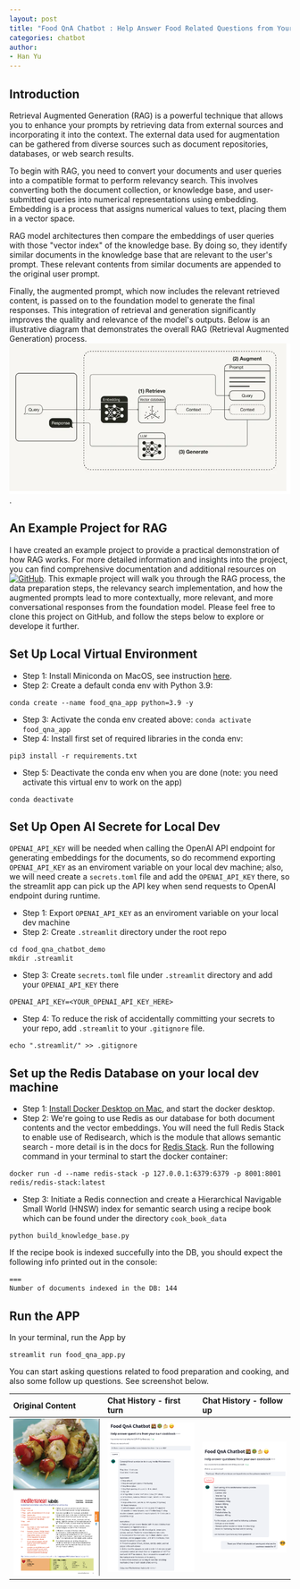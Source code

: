 ```yaml
---
layout: post
title: "Food QnA Chatbot : Help Answer Food Related Questions from Your Own Cookbook"
categories: chatbot
author: 
- Han Yu
---
```

## Introduction 
Retrieval Augmented Generation (RAG) is a powerful technique that allows you to enhance your prompts by retrieving data from external sources and incorporating it into the context. The external data used for augmentation can be gathered from diverse sources such as document repositories, databases, or web search results.

To begin with RAG, you need to convert your documents and user queries into a compatible format to perform relevancy search. This involves converting both the document collection, or knowledge base, and user-submitted queries into numerical representations using embedding. Embedding is a process that assigns numerical values to text, placing them in a vector space.

RAG model architectures then compare the embeddings of user queries with those "vector index" of the knowledge base. By doing so, they identify similar documents in the knowledge base that are relevant to the user's prompt. These relevant contents from similar documents are appended to the original user prompt.

Finally, the augmented prompt, which now includes the relevant retrieved content, is passed on to the foundation model to generate the final responses. This integration of retrieval and generation significantly improves the quality and relevance of the model's outputs. Below is an illustrative diagram that demonstrates the overall RAG (Retrieval Augmented Generation) process. ![Retrieval Augmented Generation](/assets/picture/2023_07_31_food_qna_on_server_llm/RAG.png). 

## An Example Project for RAG
I have created an example project to provide a practical demonstration of how RAG works. For more detailed information and insights into the project, you can find comprehensive documentation and additional resources on [![GitHub](https://img.shields.io/badge/github-%23121011.svg?style=for-the-badge&logo=github&logoColor=white)](https://github.com/bearbearyu1223/food_qna_powered_by_llm). This exmaple project will walk you through the RAG process, the data preparation steps, the relevancy search implementation, and how the augmented prompts lead to more contextually, more relevant, and more conversational responses from the foundation model. Please feel free to clone this project on GitHub, and follow the steps below to explore or develope it further. 

## Set Up Local Virtual Environment
* Step 1: Install Miniconda on MacOS, see instruction [here](https://docs.conda.io/en/latest/miniconda.html). 
* Step 2: Create a default conda env with Python 3.9: 
```shell
conda create --name food_qna_app python=3.9 -y
```
* Step 3: Activate the conda env created above: 
``conda activate food_qna_app``
* Step 4: Install first set of required libraries in the conda env: 
``` 
pip3 install -r requirements.txt
```
* Step 5: Deactivate the conda env when you are done (note: you need activate this virtual env to work on the app)
```
conda deactivate 
```
## Set Up Open AI Secrete for Local Dev 
`OPENAI_API_KEY` will be needed when calling the OpenAI API endpoint for generating embeddings for the documents, so do recommend exporting `OPENAI_API_KEY` as an enviroment variable on your local dev machine; also, we will need create a `secrets.toml` file and add the `OPENAI_API_KEY` there, so the streamlit app can pick up the API key when send requests to OpenAI endpoint during runtime. 
* Step 1: Export `OPENAI_API_KEY` as an enviroment variable on your local dev machine
* Step 2: Create `.streamlit` directory under the root repo 
```
cd food_qna_chatbot_demo 
mkdir .streamlit
```
* Step 3: Create `secrets.toml` file under `.streamlit` directory and add your `OPENAI_API_KEY` there 
```
OPENAI_API_KEY=<YOUR_OPENAI_API_KEY_HERE>
```
* Step 4: To reduce the risk of accidentally committing your secrets to your repo, add `.streamlit` to your `.gitignore` file. 
```
echo ".streamlit/" >> .gitignore
```
## Set up the Redis Database on your local dev machine 
* Step 1: [Install Docker Desktop on Mac](https://docs.docker.com/desktop/install/mac-install/), and start the docker desktop. 
* Step 2: We're going to use Redis as our database for both document contents and the vector embeddings. You will need the full Redis Stack to enable use of Redisearch, which is the module that allows semantic search - more detail is in the docs for [Redis Stack](https://redis.io/docs/stack/get-started/install/docker/). Run the following command in your terminal to start the docker container:
```
docker run -d --name redis-stack -p 127.0.0.1:6379:6379 -p 8001:8001 redis/redis-stack:latest
```
* Step 3: Initiate a Redis connection and create a Hierarchical Navigable Small World (HNSW) index for semantic search using a recipe book which can be found under the directory `cook_book_data`
```
python build_knowledge_base.py
```
If the recipe book is indexed succefully into the DB, you should expect the following info printed out in the console:
```
===
Number of documents indexed in the DB: 144
``` 
## Run the APP
In your terminal, run the App by
```
streamlit run food_qna_app.py
```
You can start asking questions related to food preparation and cooking, and also some follow up questions. See screenshot below. 

| Original Content                       |Chat History - first turn               |Chat History - follow up                |
|:----------------------------------------|:----------------------------------------|:----------------------------------------|
| ![Original Content](/assets/picture/2023_07_31_food_qna_on_server_llm/original_content.png)  | ![Chat History](/assets/picture/2023_07_31_food_qna_on_server_llm/chat_history_1.png)  | ![Chat History](/assets/picture/2023_07_31_food_qna_on_server_llm/chat_history_2.png)  |

